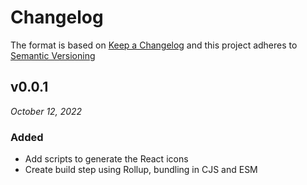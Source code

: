 # Changelog

The format is based on [Keep a Changelog](http://keepachangelog.com/en/1.0.0/)
and this project adheres to [Semantic Versioning](http://semver.org/spec/v2.0.0.html)

## v0.0.1

_October 12, 2022_

### Added

- Add scripts to generate the React icons
- Create build step using Rollup, bundling in CJS and ESM
